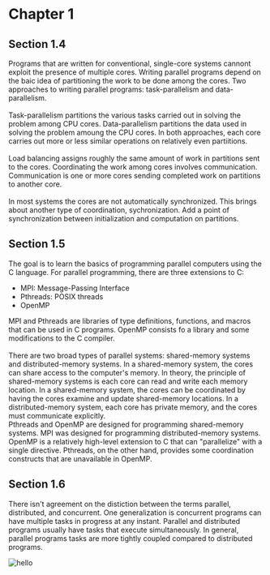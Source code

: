 # Chapter 1

## Section 1.4

Programs that are written for conventional, single-core systems cannont exploit the presence of multiple cores.  Writing parallel programs depend on the baic idea of partitioning the work to be done among the cores.  Two approaches to writing parallel programs: task-parallelism and data-parallelism.
<br /><br />
Task-parallelism partitions the various tasks carried out in solving the problem among CPU cores.  Data-parallelism partitions the data used in solving the problem amoung the CPU cores.  In both approaches, each core carries out more or less similar operations on relatively even partiitions.
<br /><br />
Load balancing assigns roughly the same amount of work in partitions sent to the cores.  Coordinating the work among cores involves communication.  Communication is one or more cores sending completed work on partitions to another core.
<br /><br />
In most systems the cores are not automatically synchronized.  This brings about another type of coordination, sychronization.  Add a point of synchronization between initialization and computation on partitions.

## Section 1.5

The goal is to learn the basics of programming parallel computers using the C language.  For parallel programming, there are three extensions to C:
+ MPI: Message-Passing Interface
+ Pthreads: POSIX threads
+ OpenMP

MPI and Pthreads are libraries of type definitions, functions, and macros that can be used in C programs.  OpenMP consists fo a library and some modifications to the C compiler.
<br /><br />
There are two broad types of parallel systems: shared-memory systems and distributed-memory systems.  In a shared-memory system, the cores can share access to the computer's memory.  In theory, the principle of shared-memory systems is each core can read and write each memory location.  In a shared-memory system, the cores can be coordinated by having the cores examine and update shared-memory locations.  In a distributed-memory system, each core has private memory, and the cores must communicate explicitly.
<br />
Pthreads and OpenMP are designed for programming shared-memory systems.  MPI was designed for programming distributed-memory systems.
<br />
OpenMP is a relatively high-level extension to C that can "parallelize" with a single directive.  Pthreads, on the other hand, provides some coordination constructs that are unavailable in OpenMP.

## Section 1.6

There isn't agreement on the distiction between the terms parallel, distributed, and concurrent.  One generalization is concurrent programs can have multiple tasks in progress at any instant.  Parallel and distributed programs usually have tasks that execute simultaneously.  In general, parallel programs tasks are more tightly coupled compared to distributed programs.

![hello](https://github.com/radixon/C_InParallel/assets/59415488/d58bed4d-d37b-4118-8d52-fd7950063339)

